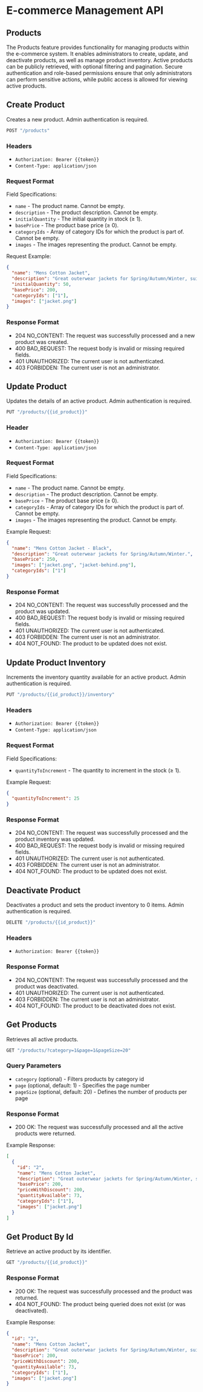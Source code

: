 # E-commerce Management API

## Products

The Products feature provides functionality for managing products within the e-commerce system. It enables administrators to create, update, and deactivate products, as well as manage product inventory. Active products can be publicly retrieved, with optional filtering and pagination. Secure authentication and role-based permissions ensure that only administrators can perform sensitive actions, while public access is allowed for viewing active products.

## Create Product

Creates a new product. Admin authentication is required.

```js
POST "/products"
```

### Headers

- `Authorization: Bearer {{token}}`
- `Content-Type: application/json`

### Request Format

Field Specifications:

- `name` - The product name. Cannot be empty.
- `description` - The product description. Cannot be empty.
- `initialQuantity` - The initial quantity in stock (≥ 1).
- `basePrice` - The product base price (≥ 0).
- `categoryIds` - Array of category IDs for which the product is part of. Cannot be empty.
- `images` - The images representing the product. Cannot be empty.

Request Example:

```json
{
  "name": "Mens Cotton Jacket",
  "description": "Great outerwear jackets for Spring/Autumn/Winter, suitable for many occasions.",
  "initialQuantity": 50,
  "basePrice": 200,
  "categoryIds": ["1"],
  "images": ["jacket.png"]
}
```

### Response Format

- 204 NO_CONTENT: The request was successfully processed and a new product was created.
- 400 BAD_REQUEST: The request body is invalid or missing required fields.
- 401 UNAUTHORIZED: The current user is not authenticated.
- 403 FORBIDDEN: The current user is not an administrator.

## Update Product

Updates the details of an active product. Admin authentication is required.

```js
PUT "/products/{{id_product}}"
```

### Header

- `Authorization: Bearer {{token}}`
- `Content-Type: application/json`

### Request Format

Field Specifications:

- `name` - The product name. Cannot be empty.
- `description` - The product description. Cannot be empty.
- `basePrice` - The product base price (≥ 0).
- `categoryIds` - Array of category IDs for which the product is part of. Cannot be empty.
- `images` - The images representing the product. Cannot be empty.

Example Request:

```json
{
  "name": "Mens Cotton Jacket - Black",
  "description": "Great outerwear jackets for Spring/Autumn/Winter.",
  "basePrice": 250,
  "images": ["jacket.png", "jacket-behind.png"],
  "categoryIds": ["1"]
}
```

### Response Format

- 204 NO_CONTENT: The request was successfully processed and the product was updated.
- 400 BAD_REQUEST: The request body is invalid or missing required fields.
- 401 UNAUTHORIZED: The current user is not authenticated.
- 403 FORBIDDEN: The current user is not an administrator.
- 404 NOT_FOUND: The product to be updated does not exist.

## Update Product Inventory

Increments the inventory quantity available for an active product. Admin authentication is required.

```js
PUT "/products/{{id_product}}/inventory"
```

### Headers

- `Authorization: Bearer {{token}}`
- `Content-Type: application/json`

### Request Format

Field Specifications:

- `quantityToIncrement` - The quantity to increment in the stock (≥ 1).

Example Request:

```json
{
  "quantityToIncrement": 25
}
```

### Response Format

- 204 NO_CONTENT: The request was successfully processed and the product inventory was updated.
- 400 BAD_REQUEST: The request body is invalid or missing required fields.
- 401 UNAUTHORIZED: The current user is not authenticated.
- 403 FORBIDDEN: The current user is not an administrator.
- 404 NOT_FOUND: The product to be updated does not exist.

## Deactivate Product

Deactivates a product and sets the product inventory to 0 items. Admin authentication is required.

```js
DELETE "/products/{{id_product}}"
```

### Headers

- `Authorization: Bearer {{token}}`

### Response Format

- 204 NO_CONTENT: The request was successfully processed and the product was deactivated.
- 401 UNAUTHORIZED: The current user is not authenticated.
- 403 FORBIDDEN: The current user is not an administrator.
- 404 NOT_FOUND: The product to be deactivated does not exist.

## Get Products

Retrieves all active products.

```js
GET "/products/?category=1&page=1&pageSize=20"
```

### Query Parameters

- `category` (optional) - Filters products by category id
- `page` (optional, default: 1) - Specifies the page number
- `pageSize` (optional, default: 20) - Defines the number of products per page

### Response Format

- 200 OK: The request was successfully processed and all the active products were returned.

Example Response:

```json
[
  {
    "id": "2",
    "name": "Mens Cotton Jacket",
    "description": "Great outerwear jackets for Spring/Autumn/Winter, suitable for many occasions.",
    "basePrice": 200,
    "priceWithDiscount": 200,
    "quantityAvailable": 73,
    "categoryIds": ["1"],
    "images": ["jacket.png"]
  }
]
```

## Get Product By Id

Retrieve an active product by its identifier.

```js
GET "/products/{{id_product}}"
```

### Response Format

- 200 OK: The request was successfully processed and the product was returned.
- 404 NOT_FOUND: The product being queried does not exist (or was deactivated).

Example Response:

```json
{
  "id": "2",
  "name": "Mens Cotton Jacket",
  "description": "Great outerwear jackets for Spring/Autumn/Winter, suitable for many occasions.",
  "basePrice": 200,
  "priceWithDiscount": 200,
  "quantityAvailable": 73,
  "categoryIds": ["1"],
  "images": ["jacket.png"]
}
```
